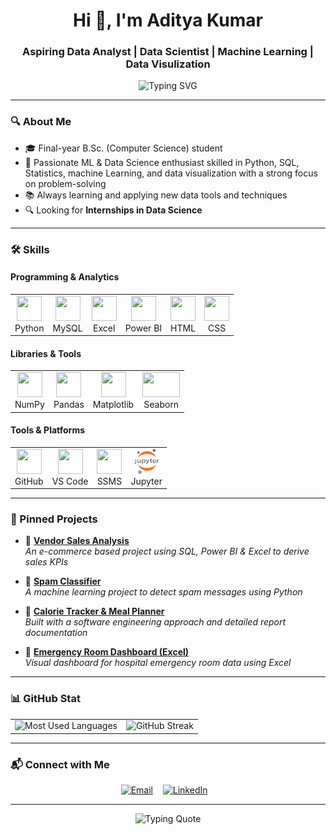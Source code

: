 <h1 align="center">Hi 👋, I'm Aditya Kumar</h1>
<h3 align="center">Aspiring Data Analyst | Data Scientist | Machine Learning | Data Visulization </h3>

<p align="center">
  <img src="https://readme-typing-svg.herokuapp.com?font=Fira+Code&size=22&pause=1000&color=0D9BFF&center=true&vCenter=true&width=500&lines=Welcome+to+my+GitHub!;Exploring+Data+1+line+at+a+time;Data+Driven+Decisions" alt="Typing SVG" />
</p>

---

### 🔍 About Me

- 🎓 Final-year B.Sc. (Computer Science) student   
- 🧠 Passionate ML & Data Science enthusiast skilled in Python, SQL, Statistics, machine Learning, and data visualization with a strong focus on problem-solving 
- 📚 Always learning and applying new data tools and techniques 
- 🔍 Looking for **Internships in Data Science**

---

### 🛠️ Skills

#### Programming & Analytics
<table>
<tr>
  <td align="center"><img src="https://cdn.jsdelivr.net/gh/devicons/devicon/icons/python/python-original.svg" width="40" height="40"/><br/>Python</td>
  <td align="center"><img src="https://cdn.jsdelivr.net/gh/devicons/devicon/icons/mysql/mysql-original-wordmark.svg" width="40" height="40"/><br/>MySQL</td>
  <td align="center"><img src="https://img.icons8.com/color/48/000000/microsoft-excel-2019--v1.png" width="40" height="40"/><br/>Excel</td>
  <td align="center"><img src="https://img.icons8.com/color/48/000000/power-bi.png" width="40" height="40"/><br/>Power BI</td>
  <td align="center"><img src="https://cdn.jsdelivr.net/gh/devicons/devicon/icons/html5/html5-original.svg" width="40" height="40"/><br/>HTML</td>
  <td align="center"><img src="https://cdn.jsdelivr.net/gh/devicons/devicon/icons/css3/css3-original.svg" width="40" height="40"/><br/>CSS</td>
</tr>
</table>

#### Libraries & Tools
<table>
<tr>
  <td align="center"><img src="https://cdn.jsdelivr.net/gh/devicons/devicon/icons/numpy/numpy-original.svg" width="40" height="40"/><br/>NumPy</td>
  <td align="center"><img src="https://cdn.jsdelivr.net/gh/devicons/devicon/icons/pandas/pandas-original.svg" width="40" height="40"/><br/>Pandas</td>
  <td align="center"><img src="https://cdn.jsdelivr.net/gh/devicons/devicon/icons/matplotlib/matplotlib-original.svg" width="40" height="40"/><br/>Matplotlib</td>
  <td align="center"><img src="https://seaborn.pydata.org/_static/logo-wide-lightbg.svg" width="60" height="40"/><br/>Seaborn</td>
</tr>
</table>

#### Tools & Platforms
<table>
<tr>
  <td align="center">
    <img src="https://img.icons8.com/ios-filled/50/000000/github.png" width="40" height="40"/><br/>GitHub
  </td>
  <td align="center">
    <img src="https://img.icons8.com/color/48/000000/visual-studio-code-2019.png" width="40" height="40"/><br/>VS Code
  </td>
  <td align="center">
    <img src="https://img.icons8.com/color/48/microsoft-sql-server.png" width="40" height="40"/><br/>SSMS
  </td>
  <td align="center">
    <img src="https://raw.githubusercontent.com/devicons/devicon/master/icons/jupyter/jupyter-original-wordmark.svg" width="40" height="40"/><br/>Jupyter
  </td>
</tr>
</table>





---

### 📌 Pinned Projects

- 🔹 **[Vendor Sales Analysis](https://github.com/adityakumar-09/vendor-sales-analysis)**  
  *An e-commerce based project using SQL, Power BI & Excel to derive sales KPIs*

- 🔹 **[Spam Classifier](https://github.com/adityakumar-09/spam-classifier)**  
  *A machine learning project to detect spam messages using Python*

- 🔹 **[Calorie Tracker & Meal Planner](https://github.com/adityakumar-09/calorie-meal-planner)**  
  *Built with a software engineering approach and detailed report documentation*

- 🔹 **[Emergency Room Dashboard (Excel)](https://github.com/adityakumar-09/emergency-room-dashboard)**  
  *Visual dashboard for hospital emergency room data using Excel*

---

### 📊 GitHub Stat

<table>
<tr>
<td align="center">
  <img src="https://github-readme-stats.vercel.app/api/top-langs/?username=adityakumar-09&layout=compact&theme=radical&langs_count=6&cache_seconds=3600" width="400" alt="Most Used Languages" />
</td>
<td align="center">
  <img src="https://github-readme-streak-stats.herokuapp.com?user=adityakumar-09&theme=radical&cache_seconds=3600" width="400" alt="GitHub Streak" />
</td>
</tr>
</table>

---

### 📬 Connect with Me

<p align="center">
  <a href="mailto:adityakumar991051@gmail.com"><img src="https://img.icons8.com/color/48/gmail--v1.png" width="40" alt="Email"/></a>
  &nbsp;&nbsp;
  <a href="https://www.linkedin.com/in/aditya-kumar-a35963371" target="_blank"><img src="https://img.icons8.com/color/48/linkedin.png" width="40" alt="LinkedIn"/></a>
  &nbsp;&nbsp;

---

<p align="center">
  <img src="https://readme-typing-svg.herokuapp.com?font=Fira+Code&size=20&pause=1000&color=0D9BFF&center=true&vCenter=true&width=800&lines=Learning+never+exhausts+the+mind,+it+only+ignites+it." alt="Typing Quote" />
</p>

